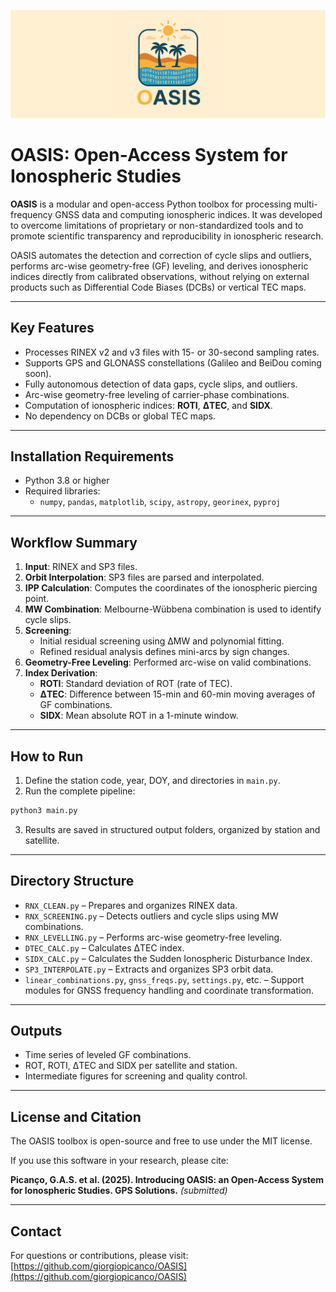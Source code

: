 <p align="center">
  <img src="img/logo_bar.png" alt="OASIS Logo" width="900"/>
</p>

# OASIS: Open-Access System for Ionospheric Studies

**OASIS** is a modular and open-access Python toolbox for processing multi-frequency GNSS data and computing ionospheric indices. It was developed to overcome limitations of proprietary or non-standardized tools and to promote scientific transparency and reproducibility in ionospheric research.

OASIS automates the detection and correction of cycle slips and outliers, performs arc-wise geometry-free (GF) leveling, and derives ionospheric indices directly from calibrated observations, without relying on external products such as Differential Code Biases (DCBs) or vertical TEC maps.

---

## Key Features

- Processes RINEX v2 and v3 files with 15- or 30-second sampling rates.
- Supports GPS and GLONASS constellations (Galileo and BeiDou coming soon).
- Fully autonomous detection of data gaps, cycle slips, and outliers.
- Arc-wise geometry-free leveling of carrier-phase combinations.
- Computation of ionospheric indices: **ROTI**, **ΔTEC**, and **SIDX**.
- No dependency on DCBs or global TEC maps.

---

## Installation Requirements

- Python 3.8 or higher
- Required libraries:
  - `numpy`, `pandas`, `matplotlib`, `scipy`, `astropy`, `georinex`, `pyproj`

---

## Workflow Summary

1. **Input**: RINEX and SP3 files.
2. **Orbit Interpolation**: SP3 files are parsed and interpolated.
3. **IPP Calculation**: Computes the coordinates of the ionospheric piercing point.
4. **MW Combination**: Melbourne-Wübbena combination is used to identify cycle slips.
5. **Screening**:
   - Initial residual screening using ∆MW and polynomial fitting.
   - Refined residual analysis defines mini-arcs by sign changes.
6. **Geometry-Free Leveling**: Performed arc-wise on valid combinations.
7. **Index Derivation**:
   - **ROTI**: Standard deviation of ROT (rate of TEC).
   - **ΔTEC**: Difference between 15-min and 60-min moving averages of GF combinations.
   - **SIDX**: Mean absolute ROT in a 1-minute window.

---

## How to Run

1. Define the station code, year, DOY, and directories in `main.py`.
2. Run the complete pipeline:

```bash
python3 main.py
```

3. Results are saved in structured output folders, organized by station and satellite.

---

## Directory Structure

- `RNX_CLEAN.py` – Prepares and organizes RINEX data.
- `RNX_SCREENING.py` – Detects outliers and cycle slips using MW combinations.
- `RNX_LEVELLING.py` – Performs arc-wise geometry-free leveling.
- `DTEC_CALC.py` – Calculates ΔTEC index.
- `SIDX_CALC.py` – Calculates the Sudden Ionospheric Disturbance Index.
- `SP3_INTERPOLATE.py` – Extracts and organizes SP3 orbit data.
- `linear_combinations.py`, `gnss_freqs.py`, `settings.py`, etc. – Support modules for GNSS frequency handling and coordinate transformation.

---

## Outputs

- Time series of leveled GF combinations.
- ROT, ROTI, ΔTEC and SIDX per satellite and station.
- Intermediate figures for screening and quality control.

---

## License and Citation

The OASIS toolbox is open-source and free to use under the MIT license.

If you use this software in your research, please cite:

**Picanço, G.A.S. et al. (2025). Introducing OASIS: an Open-Access System for Ionospheric Studies. GPS Solutions.** *(submitted)*

---

## Contact

For questions or contributions, please visit:
[https://github.com/giorgiopicanco/OASIS](https://github.com/giorgiopicanco/OASIS)
